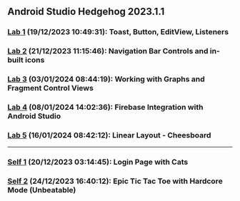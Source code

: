 ## Android Studio Hedgehog 2023.1.1
### [Lab 1](https://github.com/Penguin5681/Practicals/tree/main/Android-Dev-Labs/Day-1) (19/12/2023 10:49:31): Toast, Button, EditView, Listeners 
### [Lab 2](https://github.com/Penguin5681/Practicals/tree/main/Android-Dev-Labs/Day-2) (21/12/2023 11:15:46): Navigation Bar Controls and in-built icons
### [Lab 3](https://github.com/Penguin5681/Practicals/tree/main/Android-Dev-Labs/Day-3) (03/01/2024 08:44:19): Working with Graphs and Fragment Control Views
### [Lab 4](https://github.com/Penguin5681/Practicals/tree/main/Android-Dev-Labs/Day-4) (08/01/2024 14:02:36): Firebase Integration with Android Studio 
### [Lab 5](https://github.com/Penguin5681/Practicals/tree/main/Android-Dev-Labs/Day-5) (16/01/2024 08:42:12): Linear Layout - Cheesboard

<hr/>

### [Self 1](https://github.com/Penguin5681/Practicals/tree/main/Android-Dev-Labs/Self-Work-1) (20/12/2023 03:14:45): Login Page with Cats 
### [Self 2](https://github.com/Penguin5681/Practicals/tree/main/Android-Dev-Labs/Self-Work-2) (24/12/2023 16:40:12): Epic Tic Tac Toe with Hardcore Mode (Unbeatable)
